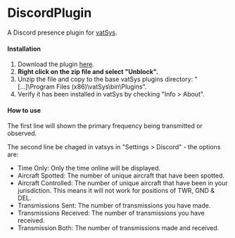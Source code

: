 # DiscordPlugin

A Discord presence plugin for [vatSys](https://virtualairtrafficsystem.com/).

#### Installation

1. Download the plugin [here](https://github.com/badvectors/DiscordPlugin/releases).
2. **Right click on the zip file and select "Unblock".**
3. Unzip the file and copy to the base vatSys plugins directory: "[...]\Program Files (x86)\vatSys\bin\Plugins".
4. Verify it has been installed in vatSys by checking "Info > About".

#### How to use

The first line will shown the primary frequency being transmitted or observed.

The second line  be chaged in vatsys in "Settings > Discord" - the options are:
- Time Only: Only the time online will be displayed.
- Aircraft Spotted: The number of unique aircraft that have been spotted. 
- Aircraft Controlled: The number of unique aircraft that have been in your jurisdiction. This means it will not work for positions of TWR, GND & DEL.
- Transmissions Sent: The number of transmissions you have made.
- Transmissions Received: The number of transmissions you have received.
- Transmission Both: The number of transmissions made and received. 
